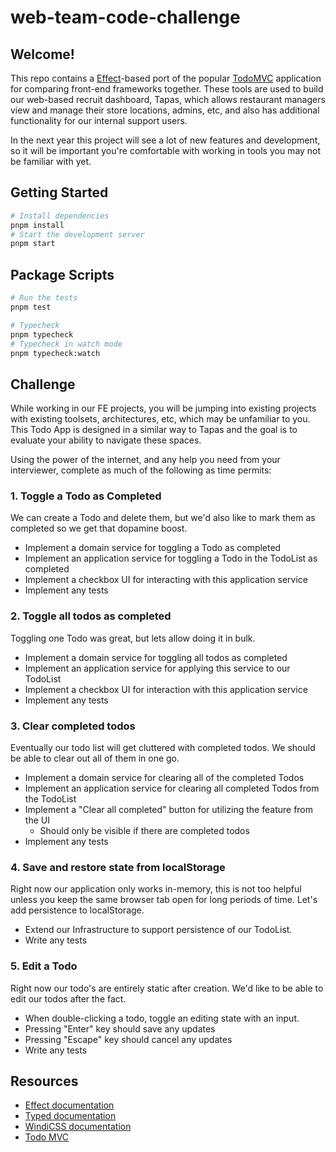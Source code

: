 # web-team-code-challenge

## Welcome!

This repo contains a [Effect](https://effect.website/)-based port of the popular [TodoMVC](https://todomvc.com)
application for comparing front-end frameworks together. These tools are used to build our web-based recruit 
dashboard, Tapas, which allows restaurant managers view and manage their store locations, admins, etc, and 
also has additional functionality for our internal support users.

In the next year this project will see a lot of new features and development, so it will be important you're 
comfortable with working in tools you may not be familiar with yet.

## Getting Started

```sh
# Install dependencies
pnpm install
# Start the development server
pnpm start
```

## Package Scripts

```sh
# Run the tests
pnpm test

# Typecheck
pnpm typecheck
# Typecheck in watch mode
pnpm typecheck:watch
```

## Challenge

While working in our FE projects, you will be jumping into existing projects with existing toolsets, architectures,
etc, which may be unfamiliar to you. This Todo App is designed in a similar way to Tapas and the goal is to evaluate
your ability to navigate these spaces.

Using the power of the internet, and any help you need from your interviewer, complete as much of the 
following as time permits:

### 1. Toggle a Todo as Completed

We can create a Todo and delete them, but we'd also like to mark them as completed so we get that dopamine boost.

- Implement a domain service for toggling a Todo as completed
- Implement an application service for toggling a Todo in the TodoList as completed
- Implement a checkbox UI for interacting with this application service
- Implement any tests

### 2. Toggle all todos as completed

Toggling one Todo was great, but lets allow doing it in bulk.

- Implement a domain service for toggling all todos as completed
- Implement an application service for applying this service to our TodoList
- Implement a checkbox UI for interaction with this application service
- Implement any tests

### 3. Clear completed todos

Eventually our todo list will get cluttered with completed todos. We should be able to clear out 
all of them in one go.

- Implement a domain service for clearing all of the completed Todos
- Implement an application service for clearing all completed Todos from the TodoList
- Implement a "Clear all completed" button for utilizing the feature from the UI
  - Should only be visible if there are completed todos
- Implement any tests

### 4. Save and restore state from localStorage

Right now our application only works in-memory, this is not too helpful unless you keep the same
browser tab open for long periods of time. Let's add persistence to localStorage.

- Extend our Infrastructure to support persistence of our TodoList.
- Write any tests

### 5. Edit a Todo

Right now our todo's are entirely static after creation. We'd like to be able to edit our todos after the fact.

- When double-clicking a todo, toggle an editing state with an input.
- Pressing "Enter" key should save any updates
- Pressing "Escape" key should cancel any updates
- Write any tests


## Resources

- [Effect documentation](https://effect.website)
- [Typed documentation](https://tylors.github.io/typed)
- [WindiCSS documentation](https://windicss.org/)
- [Todo MVC](https://todomvc.com)
